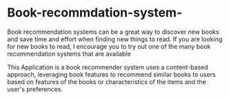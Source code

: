 # Book-recommdation-system-
Book recommendation systems can be a great way to discover new books and save time and effort when finding new things to read. If you are looking for new books to read, I encourage you to try out one of the many book recommendation systems that are available


This Application is a book recommender system uses a content-based approach, leveraging book features to recommend similar books to users based on features of the books or characteristics of the items and the user's preferences.

